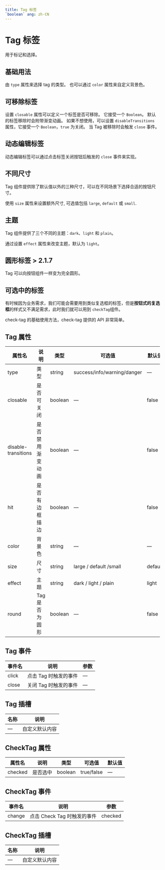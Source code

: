 ```yaml
---
title: Tag 标签
`boolean` ang: zh-CN
---
```


# Tag 标签

用于标记和选择。

## 基础用法

由 `type` 属性来选择 tag 的类型。 也可以通过 `color` 属性来自定义背景色。

<code src="./basic.tsx"></code>

## 可移除标签

设置 `closable` 属性可以定义一个标签是否可移除。 它接受一个 `Boolean`。 默认的标签移除时会附带渐变动画。 如果不想使用，可以设置 `disableTransitions` 属性，它接受一个 `Boolean`，`true` 为关闭。 当 Tag 被移除时会触发 `close` 事件。

<code src="./removable.tsx"></code>

## 动态编辑标签

动态编辑标签可以通过点击标签关闭按钮后触发的 `close` 事件来实现。

<code src="./editable.tsx"></code>

## 不同尺寸

Tag 组件提供除了默认值以外的三种尺寸，可以在不同场景下选择合适的按钮尺寸。

使用 `size` 属性来设置额外尺寸, 可选值包括 `large`, `default` 或 `small`.

<code src="./sizes.tsx"></code>

## 主题

Tag 组件提供了三个不同的主题：`dark`、`light` 和 `plain`。

通过设置 `effect` 属性来改变主题，默认为 `light`。

<code src="./theme.tsx"></code>

## 圆形标签 <el-tag>> 2.1.7</el-tag>

Tag 可以向按钮组件一样变为完全圆形。

<code src="./rounded.tsx"></code>

## 可选中的标签

有时候因为业务需求，我们可能会需要用到类似复选框的标签，但是**按钮式的复选框**的样式又不满足需求，此时我们就可以用到 `checkTag`组件。

check-tag 的基础使用方法，check-tag 提供的 API 非常简单。

<!-- <code src="./checkable.tsx"></code> -->

## Tag 属性

| 属性名              | 说明             | 类型    | 可选值                      | 默认值  |
| ------------------- | ---------------- | ------- | --------------------------- | ------- |
| type                | 类型             | string  | success/info/warning/danger | —       |
| closable            | 是否可关闭       | boolean | —                           | false   |
| disable-transitions | 是否禁用渐变动画 | boolean | —                           | false   |
| hit                 | 是否有边框描边   | boolean | —                           | false   |
| color               | 背景色           | string  | —                           | —       |
| size                | 尺寸             | string  | large / default /small      | default |
| effect              | 主题             | string  | dark / light / plain        | light   |
| round               | Tag 是否为圆形   | boolean | —                           | false   |

## Tag 事件

| 事件名 | 说明                  | 参数 |
| ------ | --------------------- | ---- |
| click  | 点击 Tag 时触发的事件 | —    |
| close  | 关闭 Tag 时触发的事件 | —    |

## Tag 插槽

| 名称 | 说明           |
| ---- | -------------- |
| —    | 自定义默认内容 |

## CheckTag 属性

| 属性名  | 说明     | 类型    | 可选值     | 默认值 |
| ------- | -------- | ------- | ---------- | ------ |
| checked | 是否选中 | boolean | true/false | —      |

## CheckTag 事件

| 事件名 | 说明                        | 参数    |
| ------ | --------------------------- | ------- |
| change | 点击 Check Tag 时触发的事件 | checked |

## CheckTag 插槽

| 名称 | 说明           |
| ---- | -------------- |
| —    | 自定义默认内容 |

